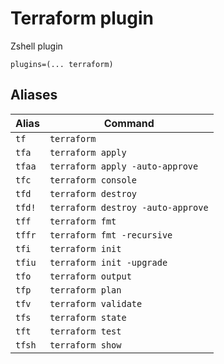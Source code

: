 # Terraform plugin

Zshell plugin

```shell
plugins=(... terraform)
```

## Aliases

| Alias  | Command                           |
| ------ | --------------------------------- |
| `tf`   | `terraform`                       |
| `tfa`  | `terraform apply`                 |
| `tfaa` | `terraform apply -auto-approve`   |
| `tfc`  | `terraform console`               |
| `tfd`  | `terraform destroy`               |
| `tfd!` | `terraform destroy -auto-approve` |
| `tff`  | `terraform fmt`                   |
| `tffr` | `terraform fmt -recursive`        |
| `tfi`  | `terraform init`                  |
| `tfiu` | `terraform init -upgrade`         |
| `tfo`  | `terraform output`                |
| `tfp`  | `terraform plan`                  |
| `tfv`  | `terraform validate`              |
| `tfs`  | `terraform state`                 |
| `tft`  | `terraform test`                  |
| `tfsh` | `terraform show`                  |
